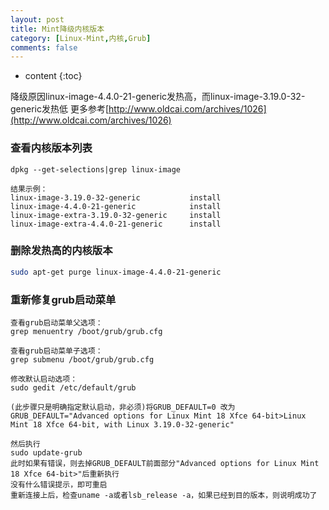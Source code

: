 ```yaml
---
layout: post
title: Mint降级内核版本
category: [Linux-Mint,内核,Grub]
comments: false
---
```


* content
{:toc}

降级原因linux-image-4.4.0-21-generic发热高，而linux-image-3.19.0-32-generic发热低
更多参考[http://www.oldcai.com/archives/1026](http://www.oldcai.com/archives/1026)

### 查看内核版本列表
```
dpkg --get-selections|grep linux-image

结果示例：
linux-image-3.19.0-32-generic			install
linux-image-4.4.0-21-generic			install
linux-image-extra-3.19.0-32-generic		install
linux-image-extra-4.4.0-21-generic		install
```

### 删除发热高的内核版本
```bash
sudo apt-get purge linux-image-4.4.0-21-generic
```

### 重新修复grub启动菜单
```
查看grub启动菜单父选项：
grep menuentry /boot/grub/grub.cfg

查看grub启动菜单子选项：
grep submenu /boot/grub/grub.cfg

修改默认启动选项：
sudo gedit /etc/default/grub

(此步骤只是明确指定默认启动，非必须)将GRUB_DEFAULT=0 改为
GRUB_DEFAULT="Advanced options for Linux Mint 18 Xfce 64-bit>Linux Mint 18 Xfce 64-bit, with Linux 3.19.0-32-generic"

然后执行
sudo update-grub
此时如果有错误，则去掉GRUB_DEFAULT前面部分"Advanced options for Linux Mint 18 Xfce 64-bit>"后重新执行
没有什么错误提示，即可重启
重新连接上后，检查uname -a或者lsb_release -a，如果已经到目的版本，则说明成功了

```
